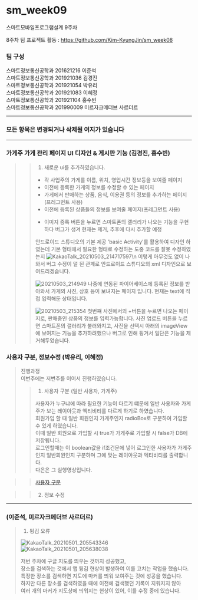 # sm_week09
스마트모바일프로그램설계 9주차

8주차 팀 프로젝트 활동 : https://github.com/Kim-KyungJin/sm_week08

### 팀 구성   
스마트정보통신공학과 201621216 이준석   
스마트정보통신공학과 201921036 김경진   
스마트정보통신공학과 201921054 박유리   
스마트정보통신공학과 201921083 이혜정   
스마트정보통신공학과 201921104 홍수빈    
스마트정보통신공학과 201990009 미르자크메더브 사르더르    

   ***   
### 모든 항목은 변경되거나 삭제될 여지가 있습니다   
   ***   
      
### 가게주 가게 관리 페이지 UI 디자인 & 게시판 기능 (김경진, 홍수빈)   
>>1. 새로운 ui를 추가하였습니다.
>> - 각 사업주의 가게를 이름, 위치, 영업시간 정보등을 보여줄 페이지
>> - 이전에 등록한 가게의 정보를 수정할 수 있는 페이지
>> - 가게에서 판매하는 상품, 음식, 이용권 등의 정보를 추가하는 페이지(프레그먼트 사용)
>> - 이전에 등록된 상품들의 정보를 보여줄 페이지(프레그먼트 사용)
>> + 이미지 증록 버튼을 누르면 스마트폰의 갤러리가 나오는 기능을 구현하다 버그가 생겨 현재는 제거, 추후에 다시 추가할 예정
>> 
>>안드로이드 스튜디오의 기본 제공 'basic Activity'를 활용하여 디자인 하였는데 기본 형태에서 필요한 형태로 수정하는 도중 코드를 잘못 수정하였는지
>>  ![KakaoTalk_20210503_214717597](https://user-images.githubusercontent.com/76034369/116878728-ba720200-ac5a-11eb-8736-a811a3327189.jpg)\n
>>이렇게 아무것도 없이 나와서 버그 수정이 덜 된 관계로 안드로이드 스튜디오의 xml 디자인으로 보여드리겠습니다.
>>
>>![20210503_214949](https://user-images.githubusercontent.com/76034369/116877944-98c44b00-ac59-11eb-99a3-28e5866320fb.png)
>>나중에 연동된 파이어베이스에 등록된 정보를 받아와서 가게의 사진, 상호 등이 보녀지는 페이지 입니다. 현재는 text에 직접 입력해둔 상태입니다.
>>
>>![20210503_215354](https://user-images.githubusercontent.com/76034369/116878270-14be9300-ac5a-11eb-99d9-c0ad0ce9cb02.png)
>>첫번쨰 사진에서의 +버튼을 누르면 나오는 페이지로, 판매중인 상품의 정보를 입력가능합니다.
>>사진 업로드 버튼을 누르면 스마트폰의 갤러리가 불러와지고, 사진을 선택시 아래의 imageView에 보여지는 기능을
>>추가하려했으나 버그로 인해 튕겨서 일단은 기능을 제거해두었습니다.



### 사용자 구분, 정보수정 (박유리, 이혜정)   
>진행과정   
> 이번주에는 저번주를 이어서 진행하였습니다. 
>
>> 1. 사용자 구분 (일반 사용자, 가게주)
>>
>> 사용자가 누구냐에 따라 필요한 기능이 다르기 떄문에 일반 사용자와 가게주가 보는 레이아웃과 엑티비티를 다르게 하기로 하였습니다.   
>> 회원가입 할 때 일반 회원인지 가게주인지 radioBox로 구분하여 가입할 수 있게 하였습니다.    
>> 이때 일반 회원으로 가입할 시 true가 가게주로 가입할 시 false가 DB에 저장됩니다.   
>> 로그인할때는 이 boolean값을 if조건문에 넣어 로그인한 사용자가 가게주인지 일반회원인지 구분하며 그에 맞는 레이아웃과 엑티비티를 출력합니다.   
>> 다은은 그 실행영상입니다.   

>>[사용자 구분](https://user-images.githubusercontent.com/79883808/116874926-0f127e80-ac55-11eb-8488-e38aaa38f396.mp4)   

>> 2. 정보 수정   

***   

### (이준석, 미르자크메더브 사르더르)   
>1. 튕김 오류   
>
>![KakaoTalk_20210501_205543346](https://user-images.githubusercontent.com/57963888/116868615-08cad500-ac4a-11eb-9758-05895716a0fe.jpg)
>![KakaoTalk_20210501_205638038](https://user-images.githubusercontent.com/57963888/116868617-09fc0200-ac4a-11eb-9982-85ffcf0bf483.jpg)   
>
>저번 주차에 구글 지도를 띄우는 것까지 성공했고,   
>장소를 검색하는 것에서 앱 튕김 현상이 발생하여 이를 고치는 작업을 했습니다.   
>특정한 장소를 검색하면 지도에 마커를 띄워 보여주는 것에 성공을 했습니다.   
>하지만 다른 장소를 검색하였을 때에 이전에 검색했던 기록이 지워지지 않아   
>여러 개의 마커가 지도상에 띄워지는 현상이 있어, 이를 수정 중에 있습니다.   
>


   
   
